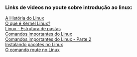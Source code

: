 ### Links de videos no youte sobre introdução ao linux:

[A História do Linux](https://lnkd.in/dgZWJ9K6)<br>
[O que é Kernel Linux?](https://lnkd.in/d2ibjXeb)<br>
[Linux - Estrutura de pastas](https://lnkd.in/eGZqcVy)<br>
[Comandos importantes do Linux](https://lnkd.in/edb3pv5)<br>
[Comandos importantes do Linux - Parte 2](https://lnkd.in/eK-9g4G)<br>
[Instalando pacotes no Linux](https://lnkd.in/eYZ6545s)<br>
[O comando route no Linux](https://lnkd.in/dgi66v5M)<br>
